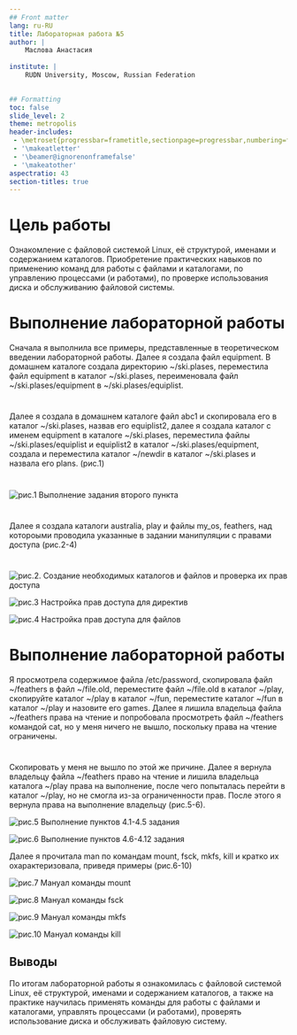 ```yaml
---
## Front matter
lang: ru-RU
title: Лабораторная работа №5
author: |
	Маслова Анастасия
	
institute: |
	RUDN University, Moscow, Russian Federation
	

## Formatting
toc: false
slide_level: 2
theme: metropolis
header-includes: 
 - \metroset{progressbar=frametitle,sectionpage=progressbar,numbering=fraction}
 - '\makeatletter'
 - '\beamer@ignorenonframefalse'
 - '\makeatother'
aspectratio: 43
section-titles: true
---
```


# Цель работы
Ознакомление с файловой системой Linux, её структурой, именами и содержанием каталогов. Приобретение практических навыков по применению команд для работы с файлами и каталогами, по управлению процессами (и работами), по проверке использования диска и обслуживанию файловой системы.


# Выполнение лабораторной работы

Сначала я выполнила все примеры, представленные в теоретическом введении лабораторной работы. Далее я создала файл equipment. В домашнем каталоге создала директорию ~/ski.plases, переместила файл equipment в каталог ~/ski.plases, переименовала файл ~/ski.plases/equipment в ~/ski.plases/equiplist. 

#
Далее я создала в домашнем каталоге файл abc1 и скопировала его в каталог ~/ski.plases, назвав его equiplist2, далее я создала каталог с именем equipment в каталоге ~/ski.plases, переместила файлы ~/ski.plases/equiplist и equiplist2 в каталог ~/ski.plases/equipment, создала и переместила каталог ~/newdir в каталог ~/ski.plases и назвала его plans. (рис.1)

#
![рис.1 Выполнение задания второго пункта](image/1.jpg)

#
Далее я создала каталоги australia, play и файлы my_os, feathers, над котороыми проводила указанные в задании манипуляции с правами доступа (рис.2-4)

#
![рис.2. Создание необходимых каталогов и файлов и проверка их прав доступа](image/7.jpg)

![рис.3 Настройка прав доступа для директив](image/8.jpg)

![рис.4 Настройка прав доступа для файлов](image/9.jpg)

# Выполнение лабораторной работы
Я просмотрела содержимое файла /etc/password, скопировала файл ~/feathers в файл ~/file.old, переместите файл ~/file.old в каталог ~/play, скопируйте каталог ~/play в каталог ~/fun, переместите каталог ~/fun в каталог ~/play и назовите его games. Далее я лишила владельца файла ~/feathers права на чтение и попробовала просмотреть файл ~/feathers командой cat, но у меня ничего не вышло, поскольку права на чтение ограничены. 

# 
Скопировать у меня не вышло по этой же причине. Далее я вернула владельцу файла ~/feathers право на чтение и лишила владельца каталога ~/play права на выполнение, после чего попыталась перейти в каталог ~/play, но не смогла из-за ограниченности прав. После этого я вернула права на выполнение владельцу (рис.5-6).

![рис.5 Выполнение пунктов 4.1-4.5 задания](image/10.jpg)

![рис.6 Выполнение пунктов 4.6-4.12 задания](image/11.jpg)

Далее я прочитала man по командам mount, fsck, mkfs, kill и кратко их охарактеризовала, приведя примеры (рис.6-10)

![рис.7 Мануал команды mount](image/12.jpg)

![рис.8 Мануал команды fsck](image/13.jpg)

![рис.9 Мануал команды mkfs](image/14.jpg)

![рис.10 Мануал команды kill](image/15.jpg)

## Выводы

По итогам лабораторной работы я ознакомилась с файловой системой Linux, её структурой, именами и содержанием каталогов, а также на практике научилась применять команды для работы с файлами и каталогами, управлять процессами (и работами), проверять использование диска и обслуживать файловую систему.

